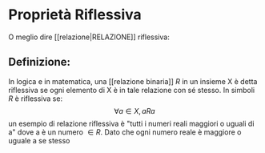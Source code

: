 # Proprietà Riflessiva
O meglio dire [[relazione|RELAZIONE]] riflessiva:

## Definizione:
In logica e in matematica, una [[relazione binaria]] $R$ in un insieme X è detta riflessiva se ogni elemento di X è in tale relazione con sé stesso.
In simboli $R$ è riflessiva se:
$$ \forall a \in X, aRa $$
un esempio di relazione riflessiva è "tutti i numeri reali maggiori o uguali di a" dove a è un numero $\in R$. Dato che ogni numero reale è maggiore o uguale a se stesso
